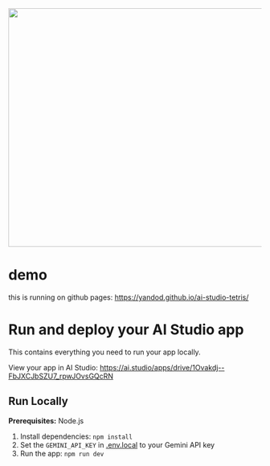 <div align="center">
<img width="1200" height="475" alt="GHBanner" src="https://github.com/user-attachments/assets/0aa67016-6eaf-458a-adb2-6e31a0763ed6" />
</div>

# demo
this is running on github pages: https://yandod.github.io/ai-studio-tetris/

# Run and deploy your AI Studio app

This contains everything you need to run your app locally.

View your app in AI Studio: https://ai.studio/apps/drive/1Ovakdj--FbJXCJbSZU7_rpwJOvsGQcRN

## Run Locally

**Prerequisites:**  Node.js


1. Install dependencies:
   `npm install`
2. Set the `GEMINI_API_KEY` in [.env.local](.env.local) to your Gemini API key
3. Run the app:
   `npm run dev`
